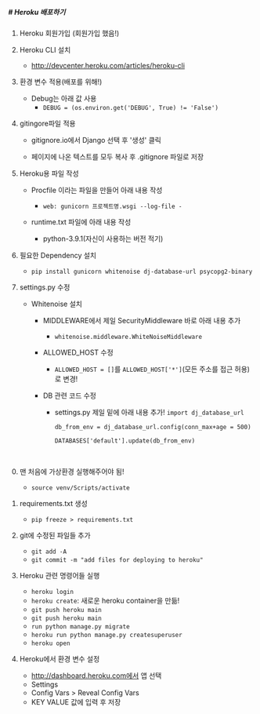 ##### # Heroku 배포하기

1. Heroku 회원가입 (회원가입 했음!)

2. Heroku CLI 설치

   * http://devcenter.heroku.com/articles/heroku-cli

3. 환경 변수 적용(배포를 위해!)

   * Debug는 아래 값 사용
     * `DEBUG = (os.environ.get('DEBUG', True) != 'False')`

4. gitingore파일 적용

   * gitignore.io에서 Django 선택 후 '생성' 클릭

   * 페이지에 나온 텍스트를 모두 복사 후 .gitignore 파일로 저장

5. Heroku용 파일 작성

   * Procfile 이라는 파일을 만들어 아래 내용 작성
     * `web: gunicorn 프로젝트명.wsgi --log-file -`

   * runtime.txt 파일에 아래 내용 작성
     * python-3.9.1(자신이 사용하는 버전 적기)

6. 필요한 Dependency 설치

   * `pip install gunicorn whitenoise dj-database-url psycopg2-binary`

7. settings.py 수정

   * Whitenoise 설치

     * MIDDLEWARE에서 제일 SecurityMiddleware 바로 아래 내용 추가

       * `whitenoise.middleware.WhiteNoiseMiddleware`

     * ALLOWED_HOST 수정

       * `ALLOWED_HOST = []`를 `ALLOWED_HOST['*']`(모든 주소를 접근 허용)로 변경!

     * DB 관련 코드 수정

       * settings.py 제일 밑에 아래 내용 추가!
         `import dj_database_url`

         `db_from_env = dj_database_url.config(conn_max+age = 500)`

         `DATABASES['default'].update(db_from_env)`

<br>

0. 맨 처음에 가상환경 실행해주어야 됨!
   * `source venv/Scripts/activate`

1. requirements.txt 생성
   * `pip freeze > requirements.txt`

2. git에 수정된 파일들 추가
   * `git add -A`
   * `git commit -m "add files for deploying to heroku"`

3. Heroku 관련 명령어들 실행 
   * `heroku login`
   * `heroku create`: 새로운 heroku container을 만듦!
   * `git push heroku main`
   * `git push heroku main`
   * `run python manage.py migrate`
   * `heroku run python manage.py createsuperuser`
   * `heroku open`
4. Heroku에서 환경 변수 설정
   * http://dashboard.heroku.com에서 앱 선택
   * Settings
   * Config Vars > Reveal Config Vars
   * KEY VALUE 값에 입력 후 저장